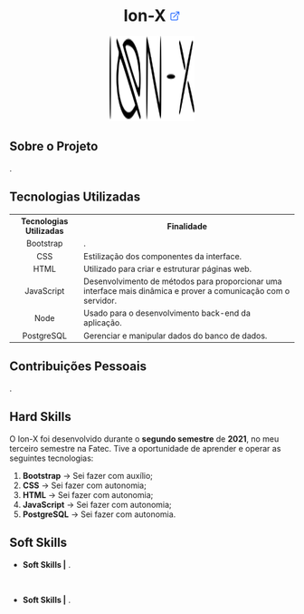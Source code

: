 <h1 align="center"><b>Ion-X <a href="https://github.com/ThomasPalma1/FatecAPI-03"><img src="/docs/external-link.png"  width="19" height="19"></a>
</h1></b>

<p align="center"> 
   <img src="/docs/ionx.svg" width="150" height="150">
</p>

## **Sobre o Projeto**

<p align="justify">.</p>

## **Tecnologias Utilizadas**

<table>
    <tr>
        <th>Tecnologias Utilizadas</th>
        <th>Finalidade</th>
    </tr>
    <tr>
        <td align="center">Bootstrap</td>
        <td align="justify">.</td>
    </tr>
    <tr>
        <td align="center">CSS</td>
        <td align="justify">Estilização dos componentes da interface.</td>
    </tr>
    <tr>
        <td align="center">HTML</td>
        <td align="left">Utilizado para criar e estruturar páginas web.</td>
    </tr>
    <tr>
        <td align="center">JavaScript</td>
        <td align="left">Desenvolvimento de métodos para proporcionar uma interface mais dinâmica e prover a comunicação com o servidor.</td>
    </tr>
    <tr>
        <td align="center">Node</td>
        <td align="left">Usado para o desenvolvimento back-end da aplicação.</td>
    </tr>
    <tr>
        <td align="center">PostgreSQL</td>
        <td align="left">Gerenciar e manipular dados do banco de dados.</td>

</table>

## **Contribuições Pessoais**

<p align="justify">.</p>

## **Hard Skills**

O Ion-X foi desenvolvido durante o **segundo semestre** de **2021**, no meu terceiro semestre na Fatec. Tive a oportunidade de aprender e operar as seguintes tecnologias:

  1.  **Bootstrap** &#8594; Sei fazer com auxílio;
  3.  **CSS** &#8594; Sei fazer com autonomia;
  4.  **HTML** &#8594; Sei fazer com autonomia;
  5.  **JavaScript** &#8594; Sei fazer com autonomia;
  7.  **PostgreSQL** &#8594; Sei fazer com autonomia.

## **Soft Skills**

* **Soft Skills |** .

<br>

* **Soft Skills |** .
